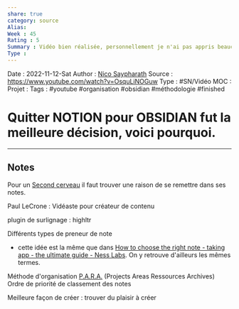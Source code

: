 ```yaml
---
share: true 
category: source
Alias:
Week : 45
Rating : 5
Summary : Vidéo bien réalisée, personnellement je n'ai pas appris beaucoup de nouvelles choses, mais je suis content de voir que d'autres ont eu le même type de démarche que moi.
Type : 
---
```

Date : 2022-11-12-Sat
Author : [Nico Saypharath](Nico%20Saypharath.md)
Source : https://www.youtube.com/watch?v=OsquLiNOGuw
Type : #SN/Vidéo 
MOC :
Projet : 
Tags : #youtube #organisation #obsidian #méthodologie #finished 

# Quitter NOTION pour OBSIDIAN fut la meilleure décision, voici pourquoi.


***

## Notes

Pour un [Second cerveau](../seeds/Second%20cerveau.md) il faut trouver une raison de se remettre dans ses notes.

Paul LeCrone : Vidéaste pour créateur de contenu

plugin de surlignage : highltr

Différents types de preneur de note 
- cette idée est la même que dans [How to choose the right note - taking app - the ultimate guide - Ness Labs](./How%20to%20choose%20the%20right%20note%20-%20taking%20app%20-%20the%20ultimate%20guide%20-%20Ness%20Labs.md). On y retrouve d'ailleurs les mêmes termes.

Méthode d'organisation [P.A.R.A.](P.A.R.A..md) (Projects Areas Ressources Archives)
Ordre de priorité de classement des notes

Meilleure façon de créer : trouver du plaisir à créer
